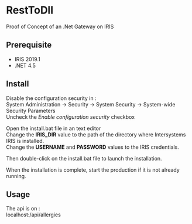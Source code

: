 # RestToDll
Proof of Concept of an .Net Gateway on IRIS

## Prerequisite
- IRIS 2019.1
- .NET 4.5

## Install
Disable the configuration security in :  
System Administration -> Security -> System Security -> System-wide Security Parameters  
Uncheck the _Enable configuration security_ checkbox  

Open the install.bat file in an text editor  
Change the **IRIS_DIR** value to the path of the directory where Intersystems IRIS is installed.  
Change the **USERNAME** and **PASSWORD** values to the IRIS credentials.  

Then double-click on the install.bat file to launch the installation.

When the installation is complete, start the production if it is not already running.

## Usage
The api is on :  
localhost:<IRIS Web Server Port>/api/allergies